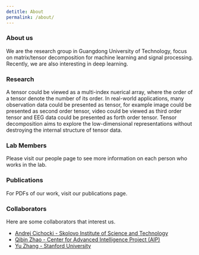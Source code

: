 ```yaml
---
detitle: About
permalink: /about/
---
```


### About us
We are the research group in Guangdong University of Technology, focus on matrix/tensor decomposition for machine learning  and signal processing. Recently, we are also interesting in deep learning.

### Research

A tensor could be viewed as a multi-index nuerical array, where the order of a tensor denote the number of its order. In real-world applications, many observation data could be presented as tensor, for example image could be presented as second order tensor, video could be viewed as third order tensor and EEG data could be presented as forth order tensor. Tensor decomposition aims to explore the low-dimensional representations without destroying the internal structure of tensor data. 


### Lab Members

Please visit our people page to see more information on each person who works in the lab.


### Publications

For PDFs of our work, visit our publications page. 

### Collaborators

Here are some collaborators that interest us.

- [Andrej Cichocki - Skolovo Institute of Science and Technology](https://faculty.skoltech.ru/people/andrzejcichocki)
- [Qibin Zhao - Center for Advanced Intelligence Project (AIP)](https://qibinzhao.github.io)
- [Yu Zhang - Stanford University](https://profiles.stanford.edu/176276?tab=bio)
